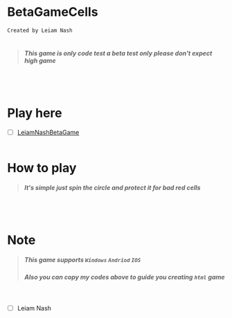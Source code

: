 # BetaGameCells
`Created by Leiam Nash`
<br> <br>
> ##### This game is only code test a beta test only please don't expect high game
<br> <br>
# Play here
- [ ] [LeiamNashBetaGame](https://leiamnashrebirth.github.io/BetaGameCells/)
<br> <br>
# How to play
> ##### It's simple just spin the circle and protect it for bad red cells 
<br> <br>
# Note
> ##### This game supports `Windows` `Andriod` `IOS`
> ##### Also you can copy my codes above to guide you creating `html` game
<br>

- [ ] Leiam Nash
